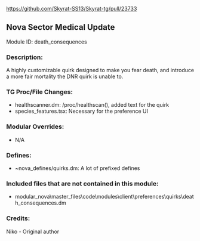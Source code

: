 <!-- This should be copy-pasted into the root of your module folder as readme.md -->

https://github.com/Skyrat-SS13/Skyrat-tg/pull/23733

## Nova Sector Medical Update <!--Title of your addition.-->

Module ID: death_consequences <!-- Uppercase, UNDERSCORE_CONNECTED name of your module, that you use to mark files. This is so people can case-sensitive search for your edits, if any. -->

### Description:

A highly customizable quirk designed to make you fear death, and introduce a more fair mortality the DNR quirk is unable to.

<!-- Here, try to describe what your PR does, what features it provides and any other directly useful information. -->

### TG Proc/File Changes:

- healthscanner.dm: /proc/healthscan(), added text for the quirk
- species_features.tsx: Necessary for the preference UI
<!-- If you edited any core procs, you should list them here. You should specify the files and procs you changed.
E.g: 
- `code/modules/mob/living.dm`: `proc/overriden_proc`, `var/overriden_var`
-->

### Modular Overrides:

- N/A
<!-- If you added a new modular override (file or code-wise) for your module, you should list it here. Code files should specify what procs they changed, in case of multiple modules using the same file.
E.g: 
- `modular_nova/master_files/sound/my_cool_sound.ogg`
- `modular_nova/master_files/code/my_modular_override.dm`: `proc/overriden_proc`, `var/overriden_var`
-->

### Defines:

- ~nova_defines/quirks.dm: A lot of prefixed defines
<!-- If you needed to add any defines, mention the files you added those defines in, along with the name of the defines. -->

### Included files that are not contained in this module:

- modular_nova\master_files\code\modules\client\preferences\quirks\death_consequences.dm

<!-- Likewise, be it a non-modular file or a modular one that's not contained within the folder belonging to this specific module, it should be mentioned here. Good examples are icons or sounds that are used between multiple modules, or other such edge-cases. -->

### Credits:

Niko - Original author

<!-- Here go the credits to you, dear coder, and in case of collaborative work or ports, credits to the original source of the code. -->

